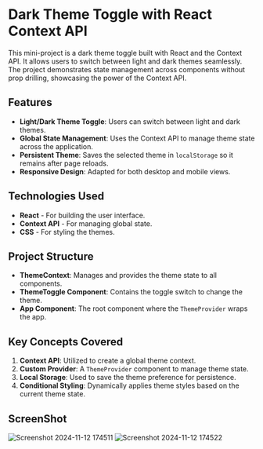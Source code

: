 
# Dark Theme Toggle with React Context API

This mini-project is a dark theme toggle built with React and the Context API. It allows users to switch between light and dark themes seamlessly. The project demonstrates state management across components without prop drilling, showcasing the power of the Context API.

## Features

- **Light/Dark Theme Toggle**: Users can switch between light and dark themes.
- **Global State Management**: Uses the Context API to manage theme state across the application.
- **Persistent Theme**: Saves the selected theme in `localStorage` so it remains after page reloads.
- **Responsive Design**: Adapted for both desktop and mobile views.

## Technologies Used

- **React** - For building the user interface.
- **Context API** - For managing global state.
- **CSS** - For styling the themes.

## Project Structure

- **ThemeContext**: Manages and provides the theme state to all components.
- **ThemeToggle Component**: Contains the toggle switch to change the theme.
- **App Component**: The root component where the `ThemeProvider` wraps the app.

## Key Concepts Covered

1. **Context API**: Utilized to create a global theme context.
2. **Custom Provider**: A `ThemeProvider` component to manage theme state.
3. **Local Storage**: Used to save the theme preference for persistence.
4. **Conditional Styling**: Dynamically applies theme styles based on the current theme state.

## ScreenShot
![Screenshot 2024-11-12 174511](https://github.com/user-attachments/assets/1209feb0-512c-435e-b2ce-58d59f7bf957)
![Screenshot 2024-11-12 174522](https://github.com/user-attachments/assets/7eca88f2-81d8-414e-b2da-4918c591a7ed)
